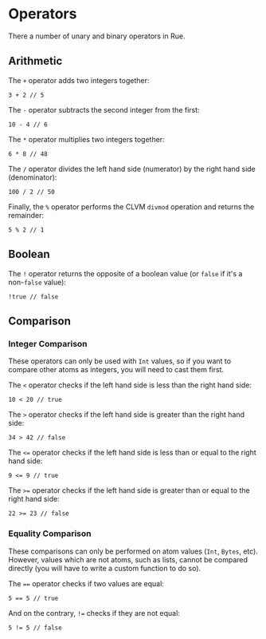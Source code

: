 # Operators

There a number of unary and binary operators in Rue.

## Arithmetic

The `+` operator adds two integers together:

```rue
3 + 2 // 5
```

The `-` operator subtracts the second integer from the first:

```rue
10 - 4 // 6
```

The `*` operator multiplies two integers together:

```rue
6 * 8 // 48
```

The `/` operator divides the left hand side (numerator) by the right hand side (denominator):

```rue
100 / 2 // 50
```

Finally, the `%` operator performs the CLVM `divmod` operation and returns the remainder:

```rue
5 % 2 // 1
```

## Boolean

The `!` operator returns the opposite of a boolean value (or `false` if it's a non-`false` value):

```rue
!true // false
```

## Comparison

### Integer Comparison

These operators can only be used with `Int` values, so if you want to compare other atoms as integers, you will need to cast them first.

The `<` operator checks if the left hand side is less than the right hand side:

```rue
10 < 20 // true
```

The `>` operator checks if the left hand side is greater than the right hand side:

```rue
34 > 42 // false
```

The `<=` operator checks if the left hand side is less than or equal to the right hand side:

```rue
9 <= 9 // true
```

The `>=` operator checks if the left hand side is greater than or equal to the right hand side:

```rue
22 >= 23 // false
```

### Equality Comparison

These comparisons can only be performed on atom values (`Int`, `Bytes`, etc). However, values which are not atoms, such as lists, cannot be compared directly (you will have to write a custom function to do so).

The `==` operator checks if two values are equal:

```rue
5 == 5 // true
```

And on the contrary, `!=` checks if they are not equal:

```rue
5 != 5 // false
```
